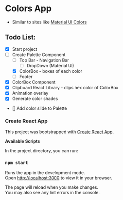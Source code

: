 # Colors App
- Similar to sites like [Material UI Colors](http://materialuicolors.co/?utm_source=launchers)

## Todo List:
- [x] Start project
- [ ] Create Palette Component
  - [ ] Top Bar - Navigation Bar
    - [ ] DropDown (Material UI)
  - [x] ColorBox - boxes of each color
  - [ ] Footer
- [x] ColorBox Component
- [x] Clipboard React Library - clips hex color of ColorBox
- [x] Animation overlay
- [x] Generate color shades
- [] Add color slide to Palette

### Create React App

This project was bootstrapped with [Create React App](https://github.com/facebook/create-react-app).

**Available Scripts**

In the project directory, you can run:

### `npm start`

Runs the app in the development mode.\
Open [http://localhost:3000](http://localhost:3000) to view it in your browser.

The page will reload when you make changes.\
You may also see any lint errors in the console.
